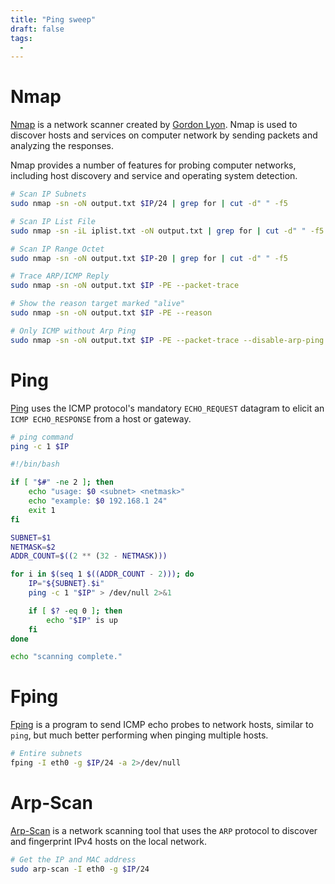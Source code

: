 ```yaml
---
title: "Ping sweep"
draft: false
tags:
  - 
---
```

# Nmap

[Nmap](https://nmap.org/) is a network scanner created by [Gordon Lyon](https://en.wikipedia.org/wiki/Gordon_Lyon). Nmap is used to discover hosts and services on computer network by sending packets and analyzing the responses.

Nmap provides a number of features for probing computer networks, including host discovery and service and operating system detection.

```bash
# Scan IP Subnets
sudo nmap -sn -oN output.txt $IP/24 | grep for | cut -d" " -f5

# Scan IP List File
sudo nmap -sn -iL iplist.txt -oN output.txt | grep for | cut -d" " -f5

# Scan IP Range Octet
sudo nmap -sn -oN output.txt $IP-20 | grep for | cut -d" " -f5

# Trace ARP/ICMP Reply
sudo nmap -sn -oN output.txt $IP -PE --packet-trace

# Show the reason target marked "alive"
sudo nmap -sn -oN output.txt $IP -PE --reason

# Only ICMP without Arp Ping
sudo nmap -sn -oN output.txt $IP -PE --packet-trace --disable-arp-ping
```

# Ping

[Ping](https://linux.die.net/man/8/ping) uses the ICMP protocol's mandatory `ECHO_REQUEST` datagram to elicit an `ICMP ECHO_RESPONSE` from a host or gateway.

```bash
# ping command
ping -c 1 $IP
```

```bash title="pingsweep.sh"
#!/bin/bash

if [ "$#" -ne 2 ]; then
    echo "usage: $0 <subnet> <netmask>"
    echo "example: $0 192.168.1 24"
    exit 1
fi

SUBNET=$1
NETMASK=$2
ADDR_COUNT=$((2 ** (32 - NETMASK)))

for i in $(seq 1 $((ADDR_COUNT - 2))); do
    IP="${SUBNET}.$i"
    ping -c 1 "$IP" > /dev/null 2>&1

    if [ $? -eq 0 ]; then
        echo "$IP" is up
    fi
done

echo "scanning complete."
```

# Fping

[Fping](https://fping.org/) is a program to send ICMP echo probes to network hosts, similar to `ping`, but much better performing when pinging multiple hosts.

```bash
# Entire subnets
fping -I eth0 -g $IP/24 -a 2>/dev/null
```

# Arp-Scan

[Arp-Scan](https://github.com/royhills/arp-scan) is a network scanning tool that uses the `ARP` protocol to discover and fingerprint IPv4 hosts on the local network.

```bash
# Get the IP and MAC address
sudo arp-scan -I eth0 -g $IP/24
```